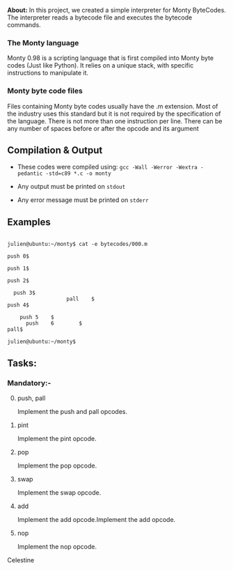 **About:** In this project, we created a simple interpreter for Monty ByteCodes. The interpreter reads a bytecode file and executes the bytecode commands.

### The Monty language

Monty 0.98 is a scripting language that is first compiled into Monty byte codes (Just like Python). It relies on a unique stack, with specific instructions to manipulate it.


### Monty byte code files

Files containing Monty byte codes usually have the .m extension. Most of the industry uses this standard but it is not required by the specification of the language. There is not more than one instruction per line. There can be any number of spaces before or after the opcode and its argument


## Compilation & Output

* These codes were compiled using: ```gcc -Wall -Werror -Wextra -pedantic -std=c89 *.c -o monty```

* Any output must be printed on ```stdout```

* Any error message must be printed on ```stderr```


## Examples

```

julien@ubuntu:~/monty$ cat -e bytecodes/000.m

push 0$

push 1$

push 2$

  push 3$
                   pall    $
push 4$

    push 5    $
      push    6        $
pall$

julien@ubuntu:~/monty$

```


## Tasks:

### Mandatory:-

0. push, pall

   Implement the push and pall opcodes.

1. pint

   Implement the pint opcode.

2. pop

   Implement the pop opcode.

3. swap

   Implement the swap opcode.

4. add

   Implement the add opcode.Implement the add opcode.

5. nop

   Implement the nop opcode.


Celestine 
